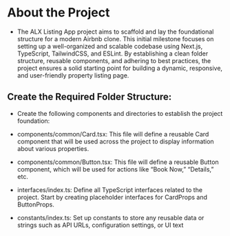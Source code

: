 # About the Project
- The ALX Listing App project aims to scaffold and lay the foundational structure for a modern Airbnb clone. This initial milestone focuses on setting up a well-organized and scalable codebase using Next.js, TypeScript, TailwindCSS, and ESLint. By establishing a clean folder structure, reusable components, and adhering to best practices, the project ensures a solid starting point for building a dynamic, responsive, and user-friendly property listing page.


## Create the Required Folder Structure:

- Create the following components and directories to establish the project foundation:

- components/common/Card.tsx: This file will define a reusable Card component that will be used across the project to display information about various properties.

- components/common/Button.tsx: This file will define a reusable Button component, which will be used for actions like “Book Now,” “Details,” etc.

- interfaces/index.ts: Define all TypeScript interfaces related to the project. Start by creating placeholder interfaces for CardProps and ButtonProps.

- constants/index.ts: Set up constants to store any reusable data or strings such as API URLs, configuration settings, or UI text
